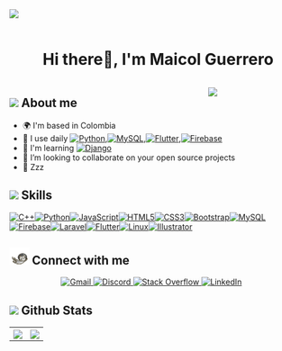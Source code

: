 <!-- RGB GIF -->
<img src="https://user-images.githubusercontent.com/73097560/115834477-dbab4500-a447-11eb-908a-139a6edaec5c.gif"> 

<div id="user-content-toc">
  <ul align="center">
    <summary><h1 style="display: inline-block">Hi there👋, I'm Maicol Guerrero</h1></summary>
  </ul>
</div>

<!-- CAT GIF -->
<img align="right" width="30%" src="https://24.media.tumblr.com/ea04a79500ff96505e3d30ece2a31580/tumblr_mhjhn6ex8A1rum37jo1_400.gif" />

<!-- ABOUT ME -->
## <picture><img src="https://github.com/7oSkaaa/7oSkaaa/blob/main/Images/about_me.gif?raw=true" width=30px></picture> About me
* 🌍  I'm based in Colombia
* 🤔  I use daily [![Python](https://img.shields.io/badge/Python-3776AB?style=flat&logo=python&logoColor=white)](https://www.python.org/),[![MySQL](https://img.shields.io/badge/MySQL-4479A1?style=flat&logo=mysql&logoColor=white)](https://www.mysql.com/),[![Flutter](https://img.shields.io/badge/Flutter-02569B?style=flat&logo=flutter&logoColor=white)](https://flutter.dev/),[![Firebase](https://img.shields.io/badge/Firebase-FFCA28?style=flat&logo=firebase&logoColor=black)](https://firebase.google.com/)
* 🧠  I'm learning [![Django](https://img.shields.io/badge/Django-092E20?style=flat&logo=django&logoColor=white)](https://www.djangoproject.com/)
* 🤝  I’m looking to collaborate on your open source projects
* 🦈 Zzz

<!-- SKILLS -->
## <picture> <img src = "https://github.com/7oSkaaa/7oSkaaa/blob/main/Images/Programming_Languages.gif?raw=true" width=35px></picture>  Skills
<p align="left">
<a href="https://docs.microsoft.com/en-us/cpp/?view=msvc-170" target="_blank" rel="noreferrer"><img src="https://raw.githubusercontent.com/danielcranney/readme-generator/main/public/icons/skills/cplusplus-colored.svg" width="36" height="36" alt="C++" /></a><a href="https://www.python.org/" target="_blank" rel="noreferrer"><img src="https://raw.githubusercontent.com/danielcranney/readme-generator/main/public/icons/skills/python-colored.svg" width="36" height="36" alt="Python" /></a><a href="https://developer.mozilla.org/en-US/docs/Web/JavaScript" target="_blank" rel="noreferrer"><img src="https://raw.githubusercontent.com/danielcranney/readme-generator/main/public/icons/skills/javascript-colored.svg" width="36" height="36" alt="JavaScript" /><img src="https://raw.githubusercontent.com/danielcranney/readme-generator/main/public/icons/skills/html5-colored.svg" width="36" height="36" alt="HTML5" /></a><a href="https://www.w3.org/TR/CSS/#css" target="_blank" rel="noreferrer"><img src="https://raw.githubusercontent.com/danielcranney/readme-generator/main/public/icons/skills/css3-colored.svg" width="36" height="36" alt="CSS3" /></a><a href="https://getbootstrap.com/" target="_blank" rel="noreferrer"><img src="https://raw.githubusercontent.com/danielcranney/readme-generator/main/public/icons/skills/bootstrap-colored.svg" width="36" height="36" alt="Bootstrap" /></a><a href="https://www.mysql.com/" target="_blank" rel="noreferrer"><img src="https://raw.githubusercontent.com/danielcranney/readme-generator/main/public/icons/skills/mysql-colored.svg" width="36" height="36" alt="MySQL" /></a><a href="https://firebase.google.com/" target="_blank" rel="noreferrer"><img src="https://raw.githubusercontent.com/danielcranney/readme-generator/main/public/icons/skills/firebase-colored.svg" width="36" height="36" alt="Firebase" /></a><a href="https://laravel.com/" target="_blank" rel="noreferrer"><img src="https://raw.githubusercontent.com/danielcranney/readme-generator/main/public/icons/skills/laravel-colored.svg" width="36" height="36" alt="Laravel" /></a><a href="https://flutter.dev/" target="_blank" rel="noreferrer"><img src="https://raw.githubusercontent.com/danielcranney/readme-generator/main/public/icons/skills/flutter-colored.svg" width="36" height="36" alt="Flutter" /></a><a href="https://www.linux.org" target="_blank" rel="noreferrer"><img src="https://raw.githubusercontent.com/danielcranney/readme-generator/main/public/icons/skills/linux-colored.svg" width="36" height="36" alt="Linux" /></a><a href="https://www.adobe.com/uk/products/illustrator.html" target="_blank" rel="noreferrer"><img src="https://raw.githubusercontent.com/danielcranney/readme-generator/main/public/icons/skills/illustrator-colored.svg" width="36" height="36" alt="Illustrator"/></a>

<!-- SOCIALS -->
##  <picture><img src="https://raw.githubusercontent.com/dev-akshat/archive/main/images/gifs/others/astro_cat.webp" width=35px></picture> Connect with me


<div align="center">
  <a href="mailto:maycolguerrero2021@itp.edu.co">
    <img src="https://img.shields.io/badge/-Gmail-D14836?style=flat&logo=Gmail&logoColor=white" alt="Gmail">
  </a>
  
  <a href="https://discord.com/users/maicolitp">
    <img src="https://img.shields.io/badge/-Discord-5865F2?style=flat&logo=Discord&logoColor=white" alt="Discord">
  </a>
  
  <a href="https://stackoverflow.com/users/22494167/maicol-guerrero">
    <img src="https://img.shields.io/badge/-Stack%20Overflow-FE7A16?style=flat&logo=Stack%20Overflow&logoColor=white" alt="Stack Overflow">
  </a>

  <a href="https://www.linkedin.com/in/tu-usuario">
    <img src="https://img.shields.io/badge/-LinkedIn-0077B5?style=flat&logo=LinkedIn&logoColor=white" alt="LinkedIn">
  </a>
</div>

<!-- GITHUB STATS -->
## <picture> <img src = "https://github.com/7oSkaaa/7oSkaaa/blob/main/Images/Statistics.gif?raw=true" width = 30px>  </picture> Github Stats
<table align="center">
  <tr>
    <td width="50%" align="center"">
      <img align="center" src="https://github-readme-stats.vercel.app/api?username=mclguerrero&theme=tokyonight&show_icons=true&hide_border=false&count_private=true" />
    </td>
    <td width="50%" align="center"">
      <img align="center" src="https://github-readme-streak-stats.herokuapp.com/?user=mclguerrero&theme=tokyonight&hide_border=false"/> 
    </td>
  </tr>
</table>






